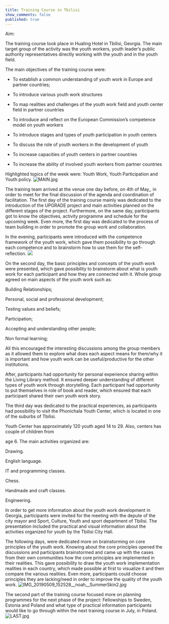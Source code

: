 ```yaml
---
title: Training Course in Tbilisi
show_comments: false
published: true
---
```


Aim:

The training course took place in Hualing Hotel in Tbilisi, Georgia. The main target group of the activity was the youth workers, youth leader’s public authority representatives directly working with the youth and in the youth field.

The main objectives of the training course were:

* To establish a common understanding of youth work in Europe and partner countries;

* To introduce various youth work structures

* To map realities and challenges of the youth work field and youth center field in partner countries

* To introduce and reflect on the European Commission’s competence model on youth workers

* To introduce stages and types of youth participation in youth centers

* To discuss the role of youth workers in the development of youth

* To increase capacities of youth centers in partner countries

* To increase the ability of involved youth workers from partner countries

Highlighted topics of the week were: Youth Work, Youth Participation and Youth policy. ![MAIN.jpg]({{site.baseurl}}/_posts/MAIN.jpg)

The training team arrived at the venue one day before, on 4th of May,, in order to meet for the final discussion of the agenda and coordination of facilitation. The first day of the training course mainly was dedicated to the introduction of the UPGRADE project and main activities planned on the different stages of the project. Furthermore, on the same day, participants got to know the objectives, activity programme and schedule for the upcoming week. Even more, the first day was dedicated to the process of team building in order to promote the group work and collaboration.

In the evening, participants were introduced with the competence framework of the youth work, which gave them possibility to go through each competence and to brainstorm how to use them for the self- reflection. ![]({{site.baseurl}}/_posts/IMG_20190509_152528__noah__SummerSkin2.jpg)

On the second day, the basic principles and concepts of the youth work were presented, which gave possibility to brainstorm about what is youth work for each participant and how they are connected with it. Whole group agreed on main aspects of the youth work such as:

Building Relationships;

Personal, social and professional development;

Testing values and beliefs;

Participation;

Accepting and understanding other people;

Non formal learning;

All this encouraged the interesting discussions among the group members as it allowed them to explore what does each aspect means for them/why it is important and how youth work can be useful/productive for the other institutions.

After, participants had opportunity for personal experience sharing within the Living Library method. It ensured deeper understanding of different types of youth work through storytelling. Each participant had opportunity to put themselves in role of book and reader, which ensured that each participant shared their own youth work story.

The third day was dedicated to the practical experiences, as participants had possibility to visit the Phonichala Youth Center, which is located in one of the suburbs of Tbilisi.

Youth Center has approximately 120 youth aged 14 to 29. Also, centers has couple of children from

age 6. The main activities organized are:

Drawing.

English language.

IT and programming classes.

Chess.

Handmade and craft classes.

Engineering.

In order to get more information about the youth work development in Georgia, participants were invited for the meeting with the depute of the city mayor and Sport, Culture, Youth and sport department of Tbilisi. The presentation included the practical and visual information about the activities organized for youth by the Tbilisi City Hall.

The following days, were dedicated more on brainstorming on core principles of the youth work. Knowing about the core principles opened the discussions and participants brainstormed and came up with the cases from their own communities how the core principles are implemented in their realities. This gave possibility to draw the youth work implementation realities in each country, which made possible at first to visualize it and then compare the various realities. Even more, participants could choose principles they are lacking/need in order to improve the quality of the youth work. ![IMG_20190509_152528__noah__SummerSkin2.jpg]({{site.baseurl}}/_posts/IMG_20190509_152528__noah__SummerSkin2.jpg)

The second part of the training course focused more on planning programmes for the next phase of the project: Fellowships to Sweden, Estonia and Poland and what type of practical information participants would like to go through within the next training course in July, in Poland.<br>![LAST.jpg]({{site.baseurl}}/_posts/LAST.jpg)
